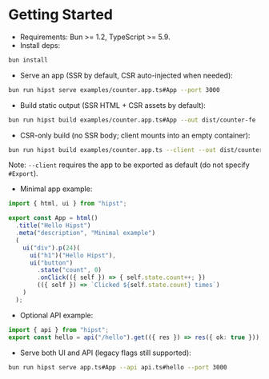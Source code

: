# Getting Started

- Requirements: Bun >= 1.2, TypeScript >= 5.9.
- Install deps:

```bash
bun install
```

- Serve an app (SSR by default, CSR auto-injected when needed):

```bash
bun run hipst serve examples/counter.app.ts#App --port 3000
```

- Build static output (SSR HTML + CSR assets by default):

```bash
bun run hipst build examples/counter.app.ts#App --out dist/counter-fe
```

- CSR-only build (no SSR body; client mounts into an empty container):

```bash
bun run hipst build examples/counter.app.ts --client --out dist/counter-fe-client
```

Note: `--client` requires the app to be exported as default (do not specify `#Export`).

- Minimal app example:

```ts
import { html, ui } from "hipst";

export const App = html()
  .title("Hello Hipst")
  .meta("description", "Minimal example")
  (
    ui("div").p(24)(
      ui("h1")("Hello Hipst"),
      ui("button")
        .state("count", 0)
        .onClick(({ self }) => { self.state.count++; })
        (({ self }) => `Clicked ${self.state.count} times`)
    )
  );
```

- Optional API example:

```ts
import { api } from "hipst";
export const hello = api("/hello").get(({ res }) => res({ ok: true }));
```

- Serve both UI and API (legacy flags still supported):

```bash
bun run hipst serve app.ts#App --api api.ts#hello --port 3000
```
